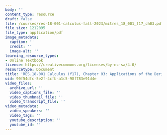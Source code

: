 ```yaml
---
body: ''
content_type: resource
draft: false
file: /courses/res-18-001-calculus-fall-2023/mitres_18_001_f17_ch03.pdf
file_size: 1212095
file_type: application/pdf
image_metadata:
  caption: ''
  credit: ''
  image-alt: ''
learning_resource_types:
- Online Textbook
license: https://creativecommons.org/licenses/by-nc-sa/4.0/
resourcetype: Document
title: 'RES.18-001 Calculus (f17), Chapter 03: Applications of the Derivative'
uid: 90f54dfc-5e2f-4cfb-a1c5-98f783e91d4e
video_files:
  archive_url: ''
  video_captions_file: ''
  video_thumbnail_file: ''
  video_transcript_file: ''
video_metadata:
  video_speakers: ''
  video_tags: ''
  youtube_description: ''
  youtube_id: ''
---
```

